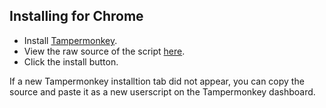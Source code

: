 ## Installing for Chrome

- Install [Tampermonkey](https://chrome.google.com/webstore/detail/tampermonkey/dhdgffkkebhmkfjojejmpbldmpobfkfo).
- View the raw source of the script [here]().
- Click the install button.

If a new Tampermonkey installtion tab did not appear, you can copy the source and paste it as a new userscript on the Tampermonkey dashboard.